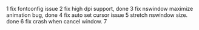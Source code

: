 1 fix fontconfig issue
2 fix high dpi support, done
3 fix nswindow maximize animation bug, done
4 fix auto set cursor issue
5 stretch nswindow size. done
6 fix crash when cancel window.
7 